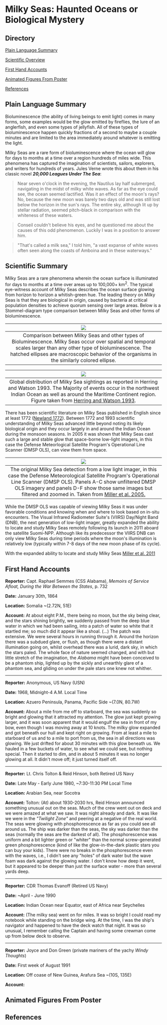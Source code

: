 # Milky Seas: Haunted Oceans or Biological Mystery


## Directory

[Plain Language Summary](#plain-language-summary)

[Scientific Overview](#scientific-summary)

[First Hand Accounts](#first-hand-accounts)

[Animated Figures From Poster](#animated-figures-from-poster)

[References](#references)

## Plain Language Summary

Bioluminescence (the ability of living beings to emit light) comes in many forms, some examples would be the glow emitted by fireflies, the lure of an anglerfish, and even some types of jellyfish. All of these types of bioluminescence happen quickly fractions of a second to maybe a couple minutes and are limited to the area immediately around whatever is emitting the light.

Milky Seas are a rare form of bioluminescence where the ocean will glow for days to months at a time over a region hundreds of miles wide. This phenomena has captured the imagination of scientists, sailors, explorers, and writers for hundreds of years. Jules Verne wrote this about them in his classic novel ***20,000 Leagues Under The Sea***:

> Near seven o'clock in the evening, the Nautilus lay half submerged, navigating
in the midst of milky white waves. As far as the eye could see, the ocean
seemed lactified. Was it an effect of the moon's rays? No, because the new moon
was barely two days old and was still lost below the horizon in the sun's rays.
The entire sky, although lit up by stellar radiation, seemed pitch–black in 
comparison with the whiteness of these waters.

> Conseil couldn't believe his eyes, and he questioned me about the causes of this odd phenomenon. Luckily I was in a position to answer him.

> "That's called a milk sea," I told him, "a vast expanse of white waves often seen along the coasts of Amboina and in these waterways."



## Scientific Summary

Milky Seas are a rare phenomena wherein the ocean surface is illuminated for days to months at a time over areas up to 100,000+ km<sup>2</sup>. The typical eye-witness account of Milky Seas describes the ocean surface glowing from horizon to horizon a whitish-green hue. The leading theory on Milky Seas is that they are biological in origin, caused by bacteria at critical population densities to achieve quorum sensing over large areas. Below is a Stommel-diagram type comparison between Milky Seas and other forms of bioluminescence.

| ![](./MEDIA/Example_TimeSpace_Scale_Bioluminescence.png) |
| :--: |
| Comparison between Milky Seas and other types of Bioluminescence. Milky Seas occur over spatial and temporal scales larger than any other type of bioluminescence. The hatched ellipses are macroscopic behavior of the organisms in the similarly colored ellipse. |

| ![](./MEDIA/Herring_and_Watson_1993_Figure1_Global_Distribution_of_Milky_Seas.png) |
| :--: |
| Global distribution of Milky Sea sightings as reported in Herring and Watson 1993. The Majority of events occur in the northwest Indian Ocean as well as around the Maritime Continent region. Figure taken from [Herring and Watson 1993](https://digital.nmla.metoffice.gov.uk/IO_57f40079-b930-4213-a29c-fcf84951ff11/). |

There has been scientific literature on Milky Seas published in English since at least 1772 ([Newland 1772](https://royalsocietypublishing.org/doi/10.1098/rstl.1772.0014)). Between 1772 and 1993 scientific understanding of Milky Seas advanced little beyond noting its likely biological origin and they occur largely in and around the Indian Ocean during the monsoon seasons. In 2005 it was shown that Milky Seas cast such a large and stable glow that space-borne low-light imagers, in this case the Defense Meteorlogical Satellite Program's Operational Line Scanner (DMSP OLS), can view them from space. 

| ![](./MEDIA/Miller2005_MilkySea.jpeg) |
| :--: |
| The original Milky Sea detection from a low light imager, in this case the Defense Meteorological Satellite Program's Operational Line Scanner (DMSP OLS). Panels A-C show unfiltered DMSP OLS imagery and panels D-F show those same images but filtered and zoomed in. Taken from [Miller et al. 2005.](https://www.pnas.org/doi/10.1073/pnas.2207612119) |

While the DMSP OLS was capable of viewing Milky Seas it was under favorable conditions and knowing when and where to look based on in-situ encounters. The Visual Infrared Radiometer Suite's (VIIRS) Day/Night Band (DNB), the next generation of low-light imager, greatly expanded the ability to locate and study Milky Seas remotely following its launch in 2011 aboard the satellite Suomi-NPP. Although like its predecessor the VIIRS DNB can only view Milky Seas during time periods where the moon's illumination is relatively low (typically within 7-8 days of the new moon phase of its cycle).

With the expanded ability to locate and study Milky Seas [Miller et al. 2011](https://www.nature.com/articles/s41598-021-94823-z)


## First Hand Accounts

**Reporter:** Capt. Raphael Semmes (CSS Alabama), *Memoirs of Service Afloat, During the War Between the States*, p. 732

**Date:** January 30th, 1864

**Location:** Somalia ~(2.72N, 51E)

**Account:** At about eight P.M., there being no moon, but the sky being clear, and the stars shining brightly, we suddenly passed from the deep blue water in which we had been sailing, into a patch of water so white that it startled me; so much did it appear like a shoal. (...) The patch was extensive. We were several hours in running through it. Around the horizon there was a subdued glare, or flush, as though there were a distant illumination going on, whilst overhead there was a lurid, dark sky, in which the stars paled. The whole face of nature seemed changed, and with but little stretch of the imagination, the *Alabama* might have been conceived to be a phantom ship, lighted up by the sickly and unearthly glare of a phantom sea, and gliding on under the pale stars one knew not whither.

---

**Reporter:** Anonymous, US Navy (USN)

**Date:** 1968, Midnight-4 A.M. Local Time

**Location:** Azuero Peninsula, Panama, Pacific Side ~(7.0N, 80.7W)

**Account:** About a mile from me off to starboard, the sea was suddenly so bright and glowing that it attracted my attention. The glow just kept growing larger, and it was soon apparent that it would engulf the sea in front of my bow, even though I was moving away at 10 knots. The milky glow expanded and got beneath our hull and kept right on growing. From at least a mile to starboard of us and to a mile to port from us, the sea in all directions was glowing. We just drifted for about 30 minutes with this glow beneath us. We hauled in a few buckets of water, to see what we could see, but nothing special. Then it started to dim, and in about 5 minutes it was no longer glowing at all. It didn't move off; it just turned itself off.

---

**Reporter:** Lt. Chris Tolton & Reid Hinson, both Retired US Navy

**Date:** Late May - Early June 1980, ~7:30-11:30 PM Local Time

**Location:** Arabian Sea, near Socotra

**Account:** Tolton: (At) about 1930-2030 hrs, Reid Hinson announced something unusual out on the seas. Much of the crew went out on deck and we were amazed at what we saw. It was night already and dark. It was like we were in the *"Twilight Zone"* and peering at a negative of the real world. The seas were glowing with phosphorescence as far as you could see all around us. The ship was darker than the seas, the sky was darker than the seas (normally the seas are the darkest of all). The phosphorescence was uniform and a bit lighter green or "whiter" than the normal screw-generated green phosphorescence (kind of like the glow-in-the-dark plastic stars you can buy your kids). There were no breaks in the phosphorescence even with the waves, i.e., I didn't see any "holes" of dark water but the wave foam was dark against the glowing water. I don't know how deep it went, but it appeared to be deeper than just the surface water - more than several yards deep.

---

**Reporter:** CDR Thomas Evanoff (Retired US Navy)

**Date:** ~April - June 1990

**Location:** Indian Ocean near Equator, east of Africa near Seychelles

**Account:** (The milky sea) went on for miles. It was so bright I could read my notebook while standing on the bridge wing. At the time, I was the ship's navigator and happened to have the deck watch that night. It was so unusual, I remember calling the Captain and having some crewman come up from below deck to observe.

---

**Reporter:** Joyce and Don Green (private mariners of the yachy *Windy Thoughts*)

**Date:** First week of August 1991

**Location:** Off coase of New Guinea, Arafura Sea ~(10S, 135E)

**Account:**


## Animated Figures From Poster

## References

